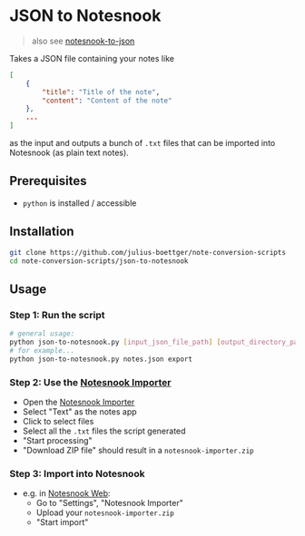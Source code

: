 # JSON to Notesnook
> also see [notesnook-to-json](https://github.com/julius-boettger/notesnook-to-json)

Takes a JSON file containing your notes like
```json
[
    {
        "title": "Title of the note",
        "content": "Content of the note"
    },
    ...
]
```
as the input and outputs a bunch of `.txt` files that can be imported into Notesnook (as plain text notes).

## Prerequisites
- `python` is installed / accessible

## Installation
```sh
git clone https://github.com/julius-boettger/note-conversion-scripts
cd note-conversion-scripts/json-to-notesnook
```

## Usage
### Step 1: Run the script
```sh
# general usage:
python json-to-notesnook.py [input_json_file_path] [output_directory_path]
# for example...
python json-to-notesnook.py notes.json export
```

### Step 2: Use the [Notesnook Importer](https://importer.notesnook.com/)
- Open the [Notesnook Importer](https://importer.notesnook.com/)
- Select "Text" as the notes app
- Click to select files
- Select all the `.txt` files the script generated
- "Start processing"
- "Download ZIP file" should result in a `notesnook-importer.zip`

### Step 3: Import into Notesnook
- e.g. in [Notesnook Web](https://app.notesnook.com):
    - Go to "Settings", "Notesnook Importer"
    - Upload your `notesnook-importer.zip`
    - "Start import"